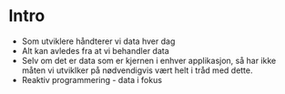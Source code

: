 # Intro
* Som utviklere håndterer vi data hver dag
* Alt kan avledes fra at vi behandler data
* Selv om det er data som er kjernen i enhver applikasjon, så har ikke måten vi utviklker på nødvendigvis vært helt i tråd med dette.
* Reaktiv programmering - data i fokus
